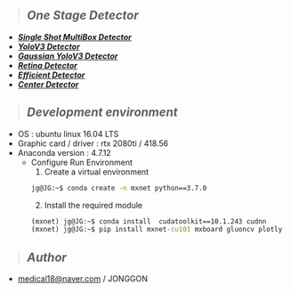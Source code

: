 >## ***One Stage Detector***
* [***Single Shot MultiBox Detector***](https://github.com/DeepFocuser/Mxnet-Detector/tree/master/SSD)
* [***YoloV3 Detector***](https://github.com/DeepFocuser/Mxnet-Detector/tree/master/YoloV3)
* [***Gaussian YoloV3 Detector***](https://github.com/DeepFocuser/Mxnet-Detector/tree/master/GaussianYoloV3)
* [***Retina Detector***](https://github.com/DeepFocuser/Mxnet-Detector/tree/master/RETINA)
* [***Efficient Detector***](https://github.com/DeepFocuser/Mxnet-Detector/tree/master/Efficient)
* [***Center Detector***](https://github.com/DeepFocuser/Mxnet-Detector/tree/master/Center)

>## ***Development environment***
* OS : ubuntu linux 16.04 LTS
* Graphic card / driver : rtx 2080ti / 418.56
* Anaconda version : 4.7.12
    * Configure Run Environment
        1. Create a virtual environment
        ```cmd
        jg@JG:~$ conda create -n mxnet python==3.7.0
        ```
        2. Install the required module
        ```cmd
        (mxnet) jg@JG:~$ conda install  cudatoolkit==10.1.243 cudnn 
        (mxnet) jg@JG:~$ pip install mxnet-cu101 mxboard gluoncv plotly  mlflow opencv-python==4.1.1.26 onnx tqdm PyYAML --pre --upgrade
        ```

>## ***Author*** 

* medical18@naver.com / JONGGON

